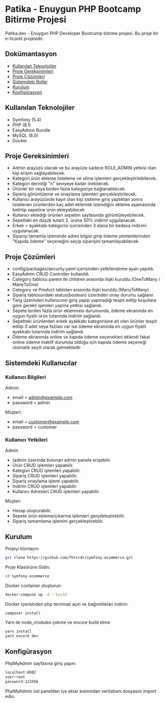 # Patika - Enuygun PHP Bootcamp Bitirme Projesi

Patika.dev - Enuygun PHP Developer Bootcamp bitirme projesi. Bu proje bir e-ticaret projesidir.

## Dokümantasyon

* [Kullanılan Teknolojiler](#)
* [Proje Gereksinimleri](#)
* [Proje Çözümleri](#)
* [Sistemdeki Roller](#)
* [Kurulum](#kurulum)
* [Konfigürasyon](#)

## Kullanılan Teknolojiler

* Symfony (5.4)
* PHP (8.1)
* EasyAdmin Bundle
* MySQL (8.0)
* Docker

## Proje Gereksinimleri

* Admin arayüzü olacak ve bu arayüze sadece ROLE_ADMIN yetkisi olan kişi erişim
  sağlayabilecek.
* Kategori,ürün ekleme listeleme ve silme işlemleri gerçekleştirilebilecek.
* Kategori derinliği "n" seviyeye kadar inebilecek.
* Ürünler bir veya birden fazla kategoriye bağlanabilecek.
* Sipariş görüntüleme ve onaylama işlemleri gerçekleştirilecek.
* Kullanıcı arayüzünde kayıt olan kişi sisteme giriş yaptıktan sonra listelenen
  ürünlerden kaç adet eklemek istendiğini ekleme aşamasında belirtip sepetine ürün
  ekleyebilecek
* Kullanıcı eklediği ürünleri sepetim sayfasında görüntüleyebilecek.
* Sepetteki en düşük tutarlı 2. ürüne 50% indirim uygulanacak.
* Erkek > ayakkabı kategorisi içerisinden 3 alana bir bedava indirimi uygulanacak.
* Siparişi tamamla işleminde adres bilgisi girip ödeme yöntemlerinden "Kapıda ödeme" seçeneğini seçip siparişini
  tamamlayabilecek.

## Proje Çözümleri

* config/packages/security.yaml içerisinden yetkilendirme ayarı yapıldı.
* EasyAdmin CRUD Controller kullanıldı.
* Category tablosu parent ile children arasında ilişki kuruldu.(OneToMany / ManyToOne)
* Category ve Product tabloları arasında ilişki kuruldu.(ManyToMany)
* Sipariş tablosundaki status(boolean) üzerinden onay durumu sağlanır.
* Twig üzerinden kullanıcının giriş yapıp yapmadığı tespit edilip koşullara göre gerekli işemleri yapma yetkisi
  sağlandı.
* Sepete birden fazla ürün eklenmesi durumunda, ödeme ekranında en uygun fiyatlı ürün tutarında indirim sağlandı.
* Sepetteki ürünlerden erkek ayakkabı kategorisine ait olan ürünler tespit edilip 3 adet veya fazlası var ise ödeme
  ekranında en uygun fiyatlı ayakkabı tutarında indirim sağlandı.
* Ödeme ekranında online ve kapıda ödeme seçenekleri eklendi fakat online ödeme inaktif durumda olduğu için kapıda ödeme
  seçeneği otomatik seçili olarak gelmektedir.

## Sistemdeki Kullanıcılar

### Kullanıcı Bilgileri

Admin:

* email = admin@example.com
* password = admin

Müşteri:

* email = customer@example.com
* password = customer

### Kullanıcı Yetkileri

Admin

* /admin üzerinde bulunan admin panele erişebilir.
* Ürün CRUD işlemleri yapabilir.
* Kategori CRUD işlemleri yapabilir.
* Sipariş CRUD işlemleri yapabilir.
* Sipariş onaylama işlemi yapabilir.
* İndirim CRUD işlemleri yapabilir.
* Kullanıcı Adresleri CRUD işlemleri yapabilir.

Müşteri

* Hesap oluşturabilir.
* Sepete ürün ekleme/çıkarma işlemleri gerçekleştirebilir.
* Sipariş tamamlama işlemini gerçekleştirebilir.

## Kurulum

Projeyi klonlayın:

```bash
git clone https://github.com/fhrvrdr/symfony-ecommerce.git
```

Proje Klasörüne Gidin:

```bash
cd symfony-ecommerce
```

Docker container oluşturun:

```bash
docker-compose up -d --build
```

Docker içerisinden php terminali açın ve bağımlılıkları indirin:

```bash
composer install
```

Yarn ile node_modules çekme ve encore build etme

```bash
yarn install
yarn encore dev
```

## Konfigürasyon

PhpMyAdmin sayfasına giriş yapın:

```bash
localhost:8082
user:root
password:123456
```

PhpMyAdmin üst panelden içe aktar kısmından veritabanı dosyasını import edin.

